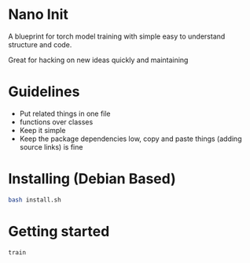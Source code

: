 # Nano Init

A blueprint for torch model training with simple easy to understand structure and code.

Great for hacking on new ideas quickly and maintaining

# Guidelines

- Put related things in one file
- functions over classes
- Keep it simple
- Keep the package dependencies low, copy and paste things (adding source links) is fine


# Installing (Debian Based)

```sh
bash install.sh
```

# Getting started

```sh
train
```
